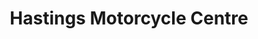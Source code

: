 ---
title: "Hastings Motorcycle Centre"
url: /hastings/hastings-motorcycle-centre-beaconsfield-road/
shop: motorcycle
---